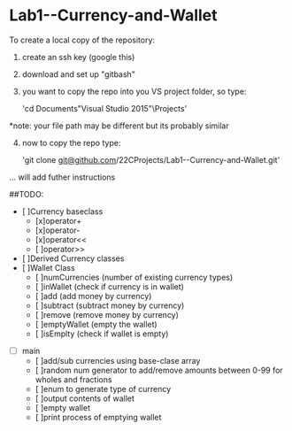 # Lab1--Currency-and-Wallet

To create a local copy of the repository:


1. create an ssh key (google this) 
 

2. download and set up "gitbash"


3. you want to copy the repo into you VS project folder, so type:
    
    'cd Documents\"Visual Studio 2015"\Projects'       

*note: your file path may be different but its probably similar


4. now to copy the repo type:

    'git clone git@github.com/22CProjects/Lab1--Currency-and-Wallet.git'

...
will add futher instructions





##TODO:
- [ ]Currency baseclass
   - [x]operator+
   - [x]operator-
   - [x]operator<<
   - [ ]operator>>
- [ ]Derived Currency classes
- [ ]Wallet Class
   - [ ]numCurrencies (number of existing currency types)
   - [ ]inWallet (check if currency is in wallet)
   - [ ]add (add money by currency)
   - [ ]subtract (subtract money by currency)
   - [ ]remove (remove money by currency)
   - [ ]emptyWallet (empty the wallet)
   - [ ]isEmplty (check if wallet is empty)
- [ ] main
   - [ ]add/sub currencies using base-clase array
   - [ ]random num generator to add/remove amounts between 0-99 for wholes and fractions
   - [ ]enum to generate type of currency 
   - [ ]output contents of wallet
   - [ ]empty wallet
   - [ ]print process of emptying wallet
